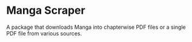# Manga Scraper

A package that downloads Manga into chapterwise PDF files or a single PDF file from various sources.
